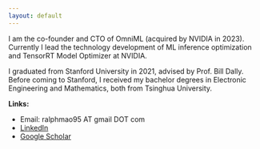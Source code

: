 ```yaml
---
layout: default
---
```


I am the co-founder and CTO of OmniML (acquired by NVIDIA in 2023). Currently I lead the technology development of ML inference optimization and TensorRT Model Optimizer at NVIDIA.

I graduated from Stanford University in 2021, advised by Prof. Bill Dally. Before coming to Stanford, I received my bachelor degrees in Electronic Engineering and Mathematics, both from Tsinghua University.

**Links:**
- Email: ralphmao95 AT gmail DOT com
- [LinkedIn](https://www.linkedin.com/in/huizi-mao-38b82565/)
- [Google Scholar](https://scholar.google.com/citations?user=r5WezOYAAAAJ)

